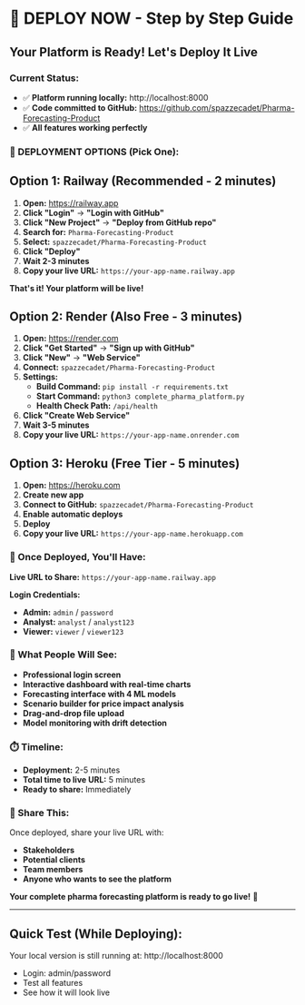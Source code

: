 # 🚀 DEPLOY NOW - Step by Step Guide

## **Your Platform is Ready! Let's Deploy It Live**

### **Current Status:**
- ✅ **Platform running locally:** http://localhost:8000
- ✅ **Code committed to GitHub:** https://github.com/spazzecadet/Pharma-Forecasting-Product
- ✅ **All features working perfectly**

### **🎯 DEPLOYMENT OPTIONS (Pick One):**

## **Option 1: Railway (Recommended - 2 minutes)**

1. **Open:** https://railway.app
2. **Click "Login"** → **"Login with GitHub"**
3. **Click "New Project"** → **"Deploy from GitHub repo"**
4. **Search for:** `Pharma-Forecasting-Product`
5. **Select:** `spazzecadet/Pharma-Forecasting-Product`
6. **Click "Deploy"**
7. **Wait 2-3 minutes**
8. **Copy your live URL:** `https://your-app-name.railway.app`

**That's it! Your platform will be live!**

## **Option 2: Render (Also Free - 3 minutes)**

1. **Open:** https://render.com
2. **Click "Get Started"** → **"Sign up with GitHub"**
3. **Click "New"** → **"Web Service"**
4. **Connect:** `spazzecadet/Pharma-Forecasting-Product`
5. **Settings:**
   - **Build Command:** `pip install -r requirements.txt`
   - **Start Command:** `python3 complete_pharma_platform.py`
   - **Health Check Path:** `/api/health`
6. **Click "Create Web Service"**
7. **Wait 3-5 minutes**
8. **Copy your live URL:** `https://your-app-name.onrender.com`

## **Option 3: Heroku (Free Tier - 5 minutes)**

1. **Open:** https://heroku.com
2. **Create new app**
3. **Connect to GitHub:** `spazzecadet/Pharma-Forecasting-Product`
4. **Enable automatic deploys**
5. **Deploy**
6. **Copy your live URL:** `https://your-app-name.herokuapp.com`

### **🎉 Once Deployed, You'll Have:**

**Live URL to Share:** `https://your-app-name.railway.app`

**Login Credentials:**
- **Admin:** `admin` / `password`
- **Analyst:** `analyst` / `analyst123`
- **Viewer:** `viewer` / `viewer123`

### **📱 What People Will See:**
- **Professional login screen**
- **Interactive dashboard with real-time charts**
- **Forecasting interface with 4 ML models**
- **Scenario builder for price impact analysis**
- **Drag-and-drop file upload**
- **Model monitoring with drift detection**

### **⏱️ Timeline:**
- **Deployment:** 2-5 minutes
- **Total time to live URL:** 5 minutes
- **Ready to share:** Immediately

### **🔗 Share This:**
Once deployed, share your live URL with:
- **Stakeholders**
- **Potential clients**
- **Team members**
- **Anyone who wants to see the platform**

**Your complete pharma forecasting platform is ready to go live!** 🚀

---

## **Quick Test (While Deploying):**
Your local version is still running at: http://localhost:8000
- Login: admin/password
- Test all features
- See how it will look live

